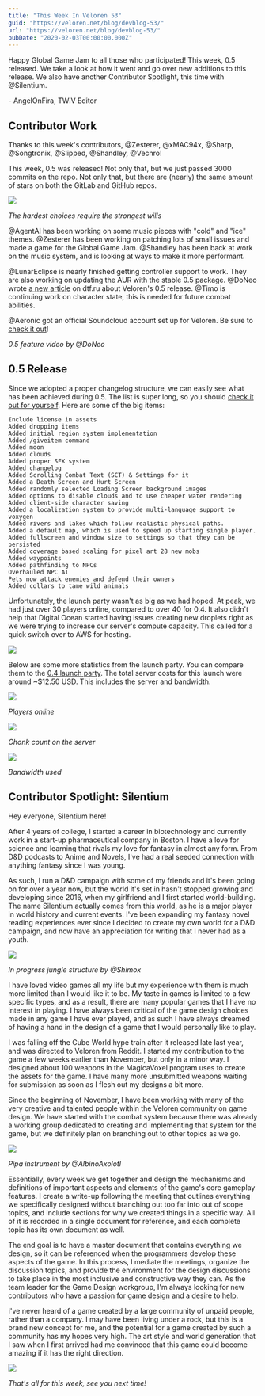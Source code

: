 ```yaml
---
title: "This Week In Veloren 53"
guid: "https://veloren.net/blog/devblog-53/"
url: "https://veloren.net/blog/devblog-53/"
pubDate: "2020-02-03T00:00:00.000Z"
---
```


Happy Global Game Jam to all those who participated! This week, 0.5 released. We take a look at how it went and go over new additions to this release. We also have another Contributor Spotlight, this time with @Silentium.

\- AngelOnFira, TWiV Editor

Contributor Work
----------------

Thanks to this week's contributors, @Zesterer, @xMAC94x, @Sharp, @Songtronix, @Slipped, @Shandley, @Vechro!

This week, 0.5 was released! Not only that, but we just passed 3000 commits on the repo. Not only that, but there are (nearly) the same amount of stars on both the GitLab and GitHub repos.

![](https://s3.eu-central-2.wasabisys.com/veloren-blog/cdn/541307708146581519/674425034370056192/memestars.png)

_The hardest choices require the strongest wills_

@AgentAl has been working on some music pieces with "cold" and "ice" themes. @Zesterer has been working on patching lots of small issues and made a game for the Global Game Jam. @Shandley has been back at work on the music system, and is looking at ways to make it more performant.

@LunarEclipse is nearly finished getting controller support to work. They are also working on updating the AUR with the stable 0.5 package. @DoNeo wrote [a new article](https://dtf.ru/indie/99140-reliz-versii-0-5-dlya-veloren) on dtf.ru about Veloren's 0.5 release. @Timo is continuing work on character state, this is needed for future combat abilities.

@Aeronic got an official Soundcloud account set up for Veloren. Be sure to [check it out](https://soundcloud.com/velorenofficial)!

_0.5 feature video by @DoNeo_

0.5 Release
-----------

Since we adopted a proper changelog structure, we can easily see what has been achieved during 0.5. The list is super long, so you should [check it out for yourself](https://gitlab.com/veloren/veloren/-/blob/master/CHANGELOG.md). Here are some of the big items:

    Include license in assets
    Added dropping items
    Added initial region system implementation
    Added /giveitem command
    Added moon
    Added clouds
    Added proper SFX system
    Added changelog
    Added Scrolling Combat Text (SCT) & Settings for it
    Added a Death Screen and Hurt Screen
    Added randomly selected Loading Screen background images
    Added options to disable clouds and to use cheaper water rendering
    Added client-side character saving
    Added a localization system to provide multi-language support to voxygen
    Added rivers and lakes which follow realistic physical paths.
    Added a default map, which is used to speed up starting single player.
    Added fullscreen and window size to settings so that they can be persisted
    Added coverage based scaling for pixel art 28 new mobs
    Added waypoints
    Added pathfinding to NPCs
    Overhauled NPC AI
    Pets now attack enemies and defend their owners
    Added collars to tame wild animals
    

Unfortunately, the launch party wasn't as big as we had hoped. At peak, we had just over 30 players online, compared to over 40 for 0.4. It also didn't help that Digital Ocean started having issues creating new droplets right as we were trying to increase our server's compute capacity. This called for a quick switch over to AWS for hosting.

![](https://s3.eu-central-2.wasabisys.com/veloren-blog/cdn/597829554194874379/672849526218031150/unknown.png)

Below are some more statistics from the launch party. You can compare them to the [0.4 launch party](https://veloren.net/devblog-37/#launch-party). The total server costs for this launch were around ~$12.50 USD. This includes the server and bandwidth.

![](https://s3.eu-central-2.wasabisys.com/veloren-blog/cdn/540224034412036099/672892726563569684/unknown.png)

_Players online_

![](https://s3.eu-central-2.wasabisys.com/veloren-blog/cdn/540224034412036099/672893030650478592/unknown.png)

_Chonk count on the server_

![](https://s3.eu-central-2.wasabisys.com/veloren-blog/cdn/540224034412036099/672892816401104916/unknown.png)

_Bandwidth used_

Contributor Spotlight: Silentium
--------------------------------

Hey everyone, Silentium here!

After 4 years of college, I started a career in biotechnology and currently work in a start-up pharmaceutical company in Boston. I have a love for science and learning that rivals my love for fantasy in almost any form. From D&D podcasts to Anime and Novels, I've had a real seeded connection with anything fantasy since I was young.

As such, I run a D&D campaign with some of my friends and it's been going on for over a year now, but the world it's set in hasn't stopped growing and developing since 2016, when my girlfriend and I first started world-building. The name Silentium actually comes from this world, as he is a major player in world history and current events. I've been expanding my fantasy novel reading experiences ever since I decided to create my own world for a D&D campaign, and now have an appreciation for writing that I never had as a youth.

![](https://s3.eu-central-2.wasabisys.com/veloren-blog/cdn/541307708146581519/674418650849083402/8KDR7IBl.png)

_In progress jungle structure by @Shimox_

I have loved video games all my life but my experience with them is much more limited than I would like it to be. My taste in games is limited to a few specific types, and as a result, there are many popular games that I have no interest in playing. I have always been critical of the game design choices made in any game I have ever played, and as such I have always dreamed of having a hand in the design of a game that I would personally like to play.

I was falling off the Cube World hype train after it released late last year, and was directed to Veloren from Reddit. I started my contribution to the game a few weeks earlier than November, but only in a minor way. I designed about 100 weapons in the MagicaVoxel program uses to create the assets for the game. I have many more unsubmitted weapons waiting for submission as soon as I flesh out my designs a bit more.

Since the beginning of November, I have been working with many of the very creative and talented people within the Veloren community on game design. We have started with the combat system because there was already a working group dedicated to creating and implementing that system for the game, but we definitely plan on branching out to other topics as we go.

![](https://s3.eu-central-2.wasabisys.com/veloren-blog/cdn/597826574095613962/673934650346962955/snap2020-02-03-11-54-06.png)

_Pipa instrument by @AlbinoAxolotl_

Essentially, every week we get together and design the mechanisms and definitions of important aspects and elements of the game's core gameplay features. I create a write-up following the meeting that outlines everything we specifically designed without branching out too far into out of scope topics, and include sections for why we created things in a specific way. All of it is recorded in a single document for reference, and each complete topic has its own document as well.

The end goal is to have a master document that contains everything we design, so it can be referenced when the programmers develop these aspects of the game. In this process, I mediate the meetings, organize the discussion topics, and provide the environment for the design discussions to take place in the most inclusive and constructive way they can. As the team leader for the Game Design workgroup, I'm always looking for new contributors who have a passion for game design and a desire to help.

I've never heard of a game created by a large community of unpaid people, rather than a company. I may have been living under a rock, but this is a brand new concept for me, and the potential for a game created by such a community has my hopes very high. The art style and world generation that I saw when I first arrived had me convinced that this game could become amazing if it has the right direction.

![](https://s3.eu-central-2.wasabisys.com/veloren-blog/cdn/541307708146581519/674430753467138078/hrhZcwRL.png)

_That's all for this week, see you next time!_